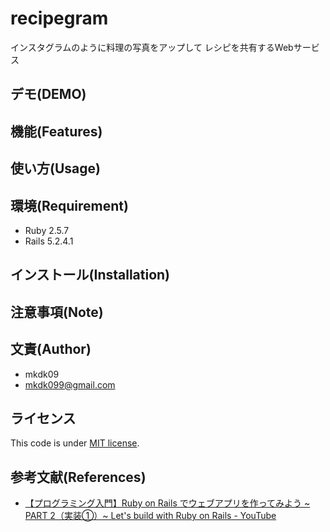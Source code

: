 # recipegram
インスタグラムのように料理の写真をアップして
レシピを共有するWebサービス

## デモ(DEMO)

## 機能(Features)

## 使い方(Usage)

## 環境(Requirement)
* Ruby 2.5.7
* Rails 5.2.4.1

## インストール(Installation)

## 注意事項(Note)

## 文責(Author)
* mkdk09
* mkdk099@gmail.com

## ライセンス
This code is under [MIT license](https://en.wikipedia.org/wiki/MIT_License).

## 参考文献(References)
* [【プログラミング入門】Ruby on Rails でウェブアプリを作ってみよう ~ PART 2（実装①）~ Let's build with Ruby on Rails - YouTube](https://www.youtube.com/watch?v=uos2mowBrJA)

